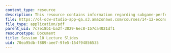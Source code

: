 ```yaml
---
content_type: resource
description: This resource contains information regarding subgame-perfect equilibrium.
file: https://ol-ocw-studio-app-qa.s3.amazonaws.com/courses/14-12-economic-applications-of-game-theory-fall-2012/70ea95dbf889aee79fe5154f94856535_MIT14_12F12_slides10.pdf
file_type: application/pdf
parent_uid: 7c7e18b1-ba2f-3029-6ec8-157da4021df1
resourcetype: Document
title: Session 10 Lecture Slides
uid: 70ea95db-f889-aee7-9fe5-154f94856535
---
```

